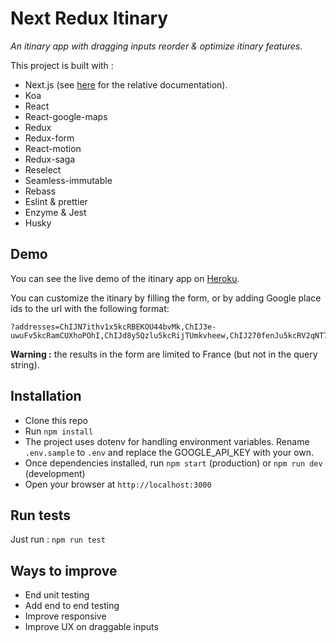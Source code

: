 # Next Redux Itinary

_An itinary app with dragging inputs reorder & optimize itinary features._

This project is built with :

* Next.js (see [here](https://github.com/zeit/next.js/) for the relative documentation).
* Koa
* React
* React-google-maps
* Redux
* Redux-form
* React-motion
* Redux-saga
* Reselect
* Seamless-immutable
* Rebass
* Eslint & prettier
* Enzyme & Jest
* Husky

## Demo

You can see the live demo of the itinary app on [Heroku](https://next-redux-itinary.herokuapp.com/).

You can customize the itinary by filling the form, or by adding Google place ids to the url with the following format:

```
?addresses=ChIJN7ithv1x5kcRBEKOU44bvMk,ChIJ3e-
uwuFv5kcRamCUXhoPOhI,ChIJd8y5Qzlu5kcRijTUmkvheew,ChIJ270fenJu5kcRV2qNT7_VbF0
```

**Warning :** the results in the form are limited to France (but not in the query string).

## Installation

* Clone this repo
* Run `npm install`
* The project uses dotenv for handling environment variables. Rename `.env.sample` to `.env` and replace the GOOGLE_API_KEY with your own.
* Once dependencies installed, run `npm start` (production) or `npm run dev` (development)
* Open your browser at `http://localhost:3000`

## Run tests

Just run : `npm run test`

## Ways to improve

* End unit testing
* Add end to end testing
* Improve responsive
* Improve UX on draggable inputs
